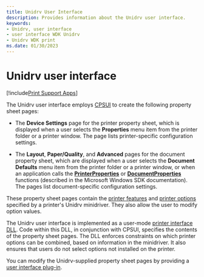 ```yaml
---
title: Unidrv User Interface
description: Provides information about the Unidrv user interface.
keywords:
- Unidrv, user interface
- user interface WDK Unidrv
- Unidrv WDK print
ms.date: 01/30/2023
---
```


# Unidrv user interface

[!include[Print Support Apps](../includes/print-support-apps.md)]

The Unidrv user interface employs [CPSUI](common-property-sheet-user-interface.md) to create the following property sheet pages:

- The **Device Settings** page for the printer property sheet, which is displayed when a user selects the **Properties** menu item from the printer folder or a printer window. The page lists printer-specific configuration settings.

- The **Layout**, **Paper/Quality**, and **Advanced** pages for the document property sheet, which are displayed when a user selects the **Document Defaults** menu item from the printer folder or a printer window, or when an application calls the [**PrinterProperties**](/windows/win32/printdocs/printerproperties) or [**DocumentProperties**](/windows/win32/printdocs/documentproperties) functions (described in the Microsoft Windows SDK documentation). The pages list document-specific configuration settings.

These property sheet pages contain the [printer features](printer-features.md) and [printer options](printer-options.md) specified by a printer's Unidrv minidriver. They also allow the user to modify option values.

The Unidrv user interface is implemented as a user-mode [printer interface DLL](printer-interface-dll.md). Code within this DLL, in conjunction with CPSUI, specifies the contents of the property sheet pages. The DLL enforces constraints on which printer options can be combined, based on information in the minidriver. It also ensures that users do not select options not installed on the printer.

You can modify the Unidrv-supplied property sheet pages by providing a [user interface plug-in](user-interface-plug-ins.md).
